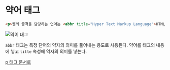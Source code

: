 # 약어 태그
```html
<p>웹의 골격을 담당하는 언어는 <abbr title="Hyper Text Markup Language">HTML</abbr>입니다.</p>
```

![약어 태그](https://drive.google.com/uc?export=view&id=1kmykX530b6LFZB3UtA6k6xQkMibWj-_9)

`abbr` 태그는 특정 단어의 약자의 의미를 풀어내는 용도로 사용된다. 약어를 태그의 내용에 넣고 `title` 속성에 약자의 의미를 넣는다.

[p 태그 문서로](./4.1.p-tag.md)